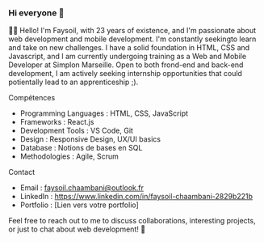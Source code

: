### Hi everyone 👋

👨‍💻 Hello! I'm Faysoil, with 23 years of existence, and I'm passionate about web development and mobile development. I'm constantly seekingto learn and take on new challenges. I have a solid foundation in HTML, CSS and Javascript, and I am currently undergoing training as a Web and Mobile Developer at Simplon Marseille.
Open to both frond-end and back-end development, I am actively seeking internship opportunities that could potientally lead to an apprenticeship ;).

Compétences
- Programming Languages : HTML, CSS, JavaScript
- Frameworks : React.js
- Development Tools : VS Code, Git
- Design : Responsive Design, UX/UI basics
- Database : Notions de bases en SQL
- Methodologies : Agile, Scrum

Contact
- Email : faysoil.chaambani@outlook.fr
- LinkedIn : https://www.linkedin.com/in/faysoil-chaambani-2829b221b
- Portfolio : [Lien vers votre portfolio]
  
Feel free to reach out to me to discuss collaborations, interesting projects, or just to chat about web development! 🚀
